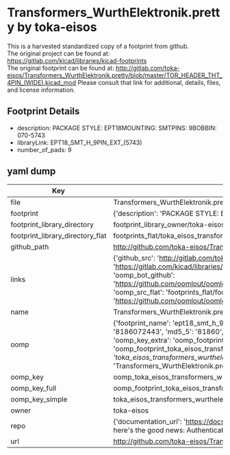 # Transformers_WurthElektronik.pretty by toka-eisos  
This is a harvested standardized copy of a footprint from github.  
The original project can be found at:  
https://gitlab.com/kicad/libraries/kicad-footprints  
The original footprint can be found at:
http://gitlab.com/toka-eisos/Transformers_WurthElektronik.pretty/blob/master/TOR_HEADER_THT_4PIN_(WIDE).kicad_mod
Please consult that link for additional, details, files, and license information.  
## Footprint Details
* description: PACKAGE STYLE: EPT18MOUNTING: SMTPINS: 9BOBBIN: 070-5743  
* libraryLink: EPT18_SMT_H_9PIN_EXT_(5743)  
* number_of_pads: 9  
## yaml dump  
| Key | Value |  
| --- | --- |  
| file | Transformers_WurthElektronik.pretty/EPT18_SMT_H_9PIN_EXT_(5743).kicad_mod |  
| footprint | {'description': 'PACKAGE STYLE: EPT18MOUNTING: SMTPINS: 9BOBBIN: 070-5743', 'libraryLink': 'EPT18_SMT_H_9PIN_EXT_(5743)', 'number_of_pads': 9} |  
| footprint_library_directory | footprint_library_owner/toka-eisos_Transformers_WurthElektronik.pretty |  
| footprint_library_directory_flat | footprints_flat/toka_eisos_transformers_wurthelektronik_ept18_smt_h_9pin_ext_(5743)/working |  
| github_path | http://github.com/toka-eisos/Transformers_WurthElektronik.pretty/blob/master/EPT18_SMT_H_9PIN_EXT_(5743).kicad_mod |  
| links | {'github_src': 'http://gitlab.com/toka-eisos/Transformers_WurthElektronik.pretty/blob/master/TOR_HEADER_THT_4PIN_(WIDE).kicad_mod', 'github_src_repo': 'https://gitlab.com/kicad/libraries/kicad-footprints', 'oomp_bot': 'footprints/toka_eisos_transformers_wurthelektronik_ept18_smt_h_9pin_ext_(5743)/working', 'oomp_bot_github': 'https://github.com/oomlout/oomlout_oomp_footprint_bot/tree/main/footprints/toka_eisos_transformers_wurthelektronik_ept18_smt_h_9pin_ext_(5743)/working', 'oomp_src_flat': 'footprints_flat/footprints_flat/toka_eisos_transformers_wurthelektronik_ept18_smt_h_9pin_ext_(5743)/working', 'oomp_src_flat_github': 'https://github.com/oomlout/oomlout_oomp_footprint_src/tree/main/footprints_flat/toka_eisos_transformers_wurthelektronik_ept18_smt_h_9pin_ext_(5743)/working'} |  
| name | Transformers_WurthElektronik.pretty |  
| oomp | {'footprint_name': 'ept18_smt_h_9pin_ext_(5743)', 'library_name': 'transformers_wurthelektronik', 'md5': '8186072443ef850f32e07b0f2a8af12a', 'md5_10': '8186072443', 'md5_5': '81860', 'md5_6': '818607', 'oomp_key': 'oomp_toka_eisos_transformers_wurthelektronik_ept18_smt_h_9pin_ext_(5743)', 'oomp_key_extra': 'oomp_footprint_toka_eisos_transformers_wurthelektronik_ept18_smt_h_9pin_ext_(5743)', 'oomp_key_full': 'oomp_footprint_toka_eisos_transformers_wurthelektronik_ept18_smt_h_9pin_ext_(5743)_818607', 'oomp_key_simple': 'toka_eisos_transformers_wurthelektronik_ept18_smt_h_9pin_ext_(5743)', 'original_filename': 'Transformers_WurthElektronik.pretty/EPT18_SMT_H_9PIN_EXT_(5743).kicad_mod', 'owner_name': 'toka_eisos'} |  
| oomp_key | oomp_toka_eisos_transformers_wurthelektronik_ept18_smt_h_9pin_ext_(5743) |  
| oomp_key_full | oomp_footprint_toka_eisos_transformers_wurthelektronik_ept18_smt_h_9pin_ext_(5743) |  
| oomp_key_simple | toka_eisos_transformers_wurthelektronik_ept18_smt_h_9pin_ext_(5743) |  
| owner | toka-eisos |  
| repo | {'documentation_url': 'https://docs.github.com/rest/overview/resources-in-the-rest-api#rate-limiting', 'message': "API rate limit exceeded for 84.66.173.59. (But here's the good news: Authenticated requests get a higher rate limit. Check out the documentation for more details.)"} |  
| url | http://github.com/toka-eisos/Transformers_WurthElektronik.pretty |  

